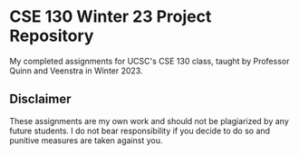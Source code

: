 # CSE 130 Winter 23 Project Repository

My completed assignments for UCSC's CSE 130 class, taught by Professor Quinn and Veenstra in Winter 2023. 

## Disclaimer
These assignments are my own work and should not be plagiarized by any future students. I do not bear responsibility if you decide to do so and punitive measures are taken against you. 
